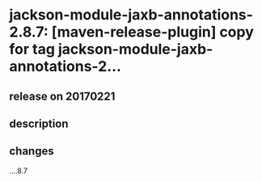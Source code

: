 # jackson-module-jaxb-annotations-2.8.7: [maven-release-plugin] copy for tag jackson-module-jaxb-annotations-2…

## release on 20170221

## description

## changes

….8.7

